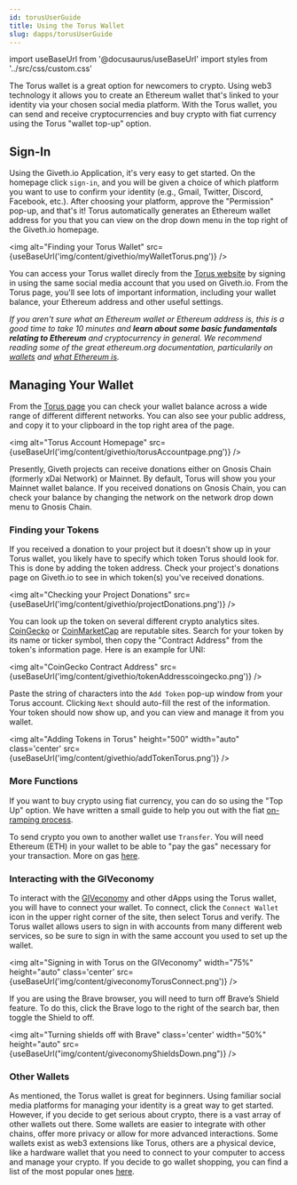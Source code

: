 ```yaml
---
id: torusUserGuide
title: Using the Torus Wallet
slug: dapps/torusUserGuide
---
```

import useBaseUrl from '@docusaurus/useBaseUrl'
import styles from '../src/css/custom.css'

The Torus wallet is a great option for newcomers to crypto. Using web3 technology it allows you to create an Ethereum wallet that's linked to your identity via your chosen social media platform. With the Torus wallet, you can send and receive cryptocurrencies and buy crypto with fiat currency using the Torus "wallet top-up" option.


## Sign-In
Using the Giveth.io Application, it's very easy to get started. On the homepage click `sign-in`, and you will be given a choice of which platform you want to use to confirm your identity (e.g., Gmail, Twitter, Discord, Facebook, etc.). After choosing your platform, approve the "Permission" pop-up, and that's it! Torus automatically generates an Ethereum wallet address for you that you can view on the drop down menu in the top right of the Giveth.io homepage.

<img alt="Finding your Torus Wallet" src={useBaseUrl('img/content/givethio/myWalletTorus.png')} />


You can access your Torus wallet direcly from the [Torus website](https://app.tor.us/) by signing in using the same social media account that you used on Giveth.io. From the Torus page, you'll see lots of important information, including your wallet balance, your Ethereum address and other useful settings.

*If you aren't sure what an Ethereum wallet or Ethereum address is, this is a good time to take 10 minutes and **learn about some basic fundamentals relating to Ethereum** and cryptocurrency in general. We recommend reading some of the great ethereum.org documentation, particularily on [wallets](https://ethereum.org/en/wallets/) and [what Ethereum is](https://ethereum.org/en/what-is-ethereum/).*

## Managing Your Wallet

From the [Torus page](https://app.tor.us/) you can check your wallet balance across a wide range of different different networks. You can also see your public address, and copy it to your clipboard in the top right area of the page.

<img alt="Torus Account Homepage" src={useBaseUrl('img/content/givethio/torusAccountpage.png')} />

Presently, Giveth projects can receive donations either on Gnosis Chain (formerly xDai Network) or Mainnet. By default, Torus will show you your Mainnet wallet balance. If you received donations on Gnosis Chain, you can check your balance by changing the network on the network drop down menu to Gnosis Chain.

### Finding your Tokens
If you received a donation to your project but it doesn't show up in your Torus wallet, you likely have to specify which token Torus should look for. This is done by adding the token address. Check your project's donations page on Giveth.io to see in which token(s) you've received donations.

<img alt="Checking your Project Donations" src={useBaseUrl('img/content/givethio/projectDonations.png')} />

You can look up the token on several different crypto analytics sites. [CoinGecko](https://www.coingecko.com/en) or [CoinMarketCap](https://coinmarketcap.com/) are reputable sites. Search for your token by its name or ticker symbol, then copy the "Contract Address" from the token's information page. Here is an example for UNI:


<img alt="CoinGecko Contract Address" src={useBaseUrl('img/content/givethio/tokenAddresscoingecko.png')} />



Paste the string of characters into the `Add Token` pop-up window from your Torus account. Clicking `Next` should auto-fill the rest of the information. Your token should now show up, and you can view and manage it from you wallet.

<img alt="Adding Tokens in Torus" height="500"  width="auto" class='center' src={useBaseUrl('img/content/givethio/addTokenTorus.png')} />

### More Functions
If you want to buy crypto using fiat currency, you can do so using the "Top Up" option. We have written a small guide to help you out with the fiat [on-ramping process](./torusonramp.md).

To send crypto you own to another wallet use `Transfer`. You will need Ethereum (ETH) in your wallet to be able to "pay the gas" necessary for your transaction. More on gas [here](https://ethereum.org/en/developers/docs/gas/).



### Interacting with the GIVeconomy

To interact with the [GIVeconomy](https://giveth.io/) and other dApps using the Torus wallet, you will have to connect your wallet. To connect, click the `Connect Wallet` icon in the upper right corner of the site, then select Torus and verify. The Torus wallet allows users to sign in with accounts from many different web services, so be sure to sign in with the same account you used to set up the wallet.

<img alt="Signing in with Torus on the GIVeconomy" width="75%" height="auto" class='center' src={useBaseUrl('img/content/giveconomyTorusConnect.png')} />

If you are using the Brave browser, you will need to turn off Brave’s Shield feature. To do this, click the Brave logo to the right of the search bar, then toggle the Shield to off.

<img alt="Turning shields off with Brave" class='center'  width="50%" height="auto" src={useBaseUrl("img/content/giveconomyShieldsDown.png")} />


### Other Wallets
As mentioned, the Torus wallet is great for beginners. Using familiar social media platforms for managing your identity is a great way to get started. However, if you decide to get serious about crypto, there is a vast array of other wallets out there. Some wallets are easier to integrate with other chains, offer more privacy or allow for more advanced interactions. Some wallets exist as web3 extensions like Torus, others are a physical device, like a hardware wallet that you need to connect to your computer to access and manage your crypto. If you decide to go wallet shopping, you can find a list of the most popular ones [here](https://ethereum.org/en/wallets/find-wallet/).

